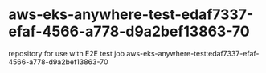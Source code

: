 # aws-eks-anywhere-test-edaf7337-efaf-4566-a778-d9a2bef13863-70
repository for use with E2E test job aws-eks-anywhere-test:edaf7337-efaf-4566-a778-d9a2bef13863-70
